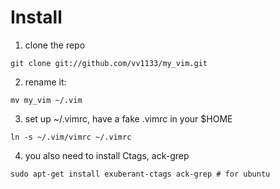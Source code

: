 
# Install #

1. clone the repo

  `git clone git://github.com/vv1133/my_vim.git`

2. rename it:

  `mv my_vim ~/.vim`

3. set up ~/.vimrc, have a fake .vimrc in your $HOME

  `ln -s ~/.vim/vimrc ~/.vimrc`

4. you also need to install Ctags, ack-grep

  `sudo apt-get install exuberant-ctags ack-grep # for ubuntu`
